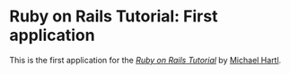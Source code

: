 # Ruby on Rails Tutorial: First application

This is the first application for the
[*Ruby on Rails Tutorial*](http://railstutorial.org)
by [Michael Hartl](http://michaelhartl.com/).